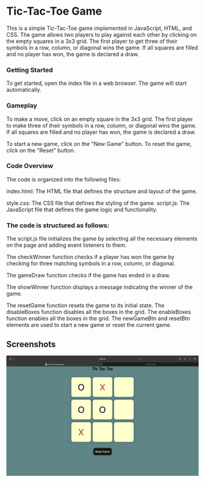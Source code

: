 
# Tic-Tac-Toe Game

This is a simple Tic-Tac-Toe game implemented in JavaScript, HTML, and CSS. The game allows two players to play against each other by clicking on the empty squares in a 3x3 grid. The first player to get three of their symbols in a row, column, or diagonal wins the game. If all squares are filled and no player has won, the game is declared a draw.

### Getting Started
To get started, open the index file in a web browser. The game will start automatically.

### Gameplay
To make a move, click on an empty square in the 3x3 grid. The first player to make three of their symbols in a row, column, or diagonal wins the game. If all squares are filled and no player has won, the game is declared a draw.

To start a new game, click on the "New Game" button. To reset the game, click on the "Reset" button.

### Code Overview
The code is organized into the following files:

index.html: The HTML file that defines the structure and layout of the game.

style.css: The CSS file that defines the styling of the game.
script.js: The JavaScript file that defines the game logic and functionality.

### The code is structured as follows:

The script.js file initializes the game by selecting all the necessary elements on the page and adding event listeners to them.

The checkWinner function checks if a player has won the game by checking for three matching symbols in a row, column, or diagonal.

The gameDraw function checks if the game has ended in a draw.

The showWinner function displays a message indicating the winner of the game.

The resetGame function resets the game to its initial state.
The disableBoxes function disables all the boxes in the grid.
The enableBoxes function enables all the boxes in the grid.
The newGameBtn and resetBtn elements are used to start a new game or reset the current game.


## Screenshots

![App Screenshot](ss.png)

